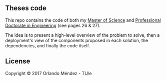 ## Theses code

This repo contains the code of both my [Master of Science][m] and [Professional Doctorate in Engineering][pd] (see pages 26 & 27).

[m]: https://github.com/omendezmorales/Theses_code/blob/master/msc/README.md

[pd]: https://github.com/omendezmorales/Theses_code/blob/master/pdeng/Project%20booklet%202009.pdf

The idea is to present a high-level overview of the problem to solve, then a deployment's view of the components proposed in each solution, the dependencies, and finally the code itself.


## License

Copyright © 2017 Orlando Méndez - TU/e

